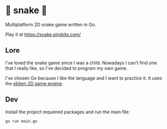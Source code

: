 # 🐍 snake 🐍

Multiplatform 2D snake game written in Go.

Play it at https://snake.pirobits.com/

## Lore

I've loved the snake game since I was a child. Nowadays I can't find one that I really like, so I've decided to program my own game.

I've chosen Go because I like the language and I want to practice it. It uses the [ebiten 2D game engine](https://github.com/hajimehoshi/ebiten).

## Dev

Install the project requiered packages and run the main file:

```
go run main.go
```
